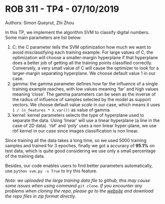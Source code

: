 # ROB 311 - TP4 - 07/10/2019

Authors: Simon Queyrut, Zhi Zhou
 
In this TP, we implement the algorithm SVM to classify digital numbers. Some main parameters are list below:
1. C: the C parameter tells the SVM optimization how much we want to avoid misclassifying each training example. For large values of C, the optimization will choose a smaller-margin hyperplane if that hyperplane does a better job of getting all the training points classified correctly. Conversely, a very small value of C will cause the optimizer to look for a larger-margin separating hyperplane. We choose default value 1 in our case.
2. gamma: the gamma parameter defines how far the influence of a single training example reaches, with low values meaning ‘far’ and high values meaning ‘close’. The gamma parameters can be seen as the inverse of the radius of influence of samples selected by the model as support vectors. We choose default value *scale* in our case, which means it uses `1 / (n_features * X.var())` as value of gamma.
3. kernel: kernel parameters selects the type of hyperplane used to separate the data. Using ‘linear’ will use a linear hyperplane (a line in the case of 2D data). ‘rbf’ and ‘poly’ uses a non linear hyper-plane, we use rbf kernel in our case since images classification is non linear.

Since training all the data takes a long time, so we used 5000 training samples and trained for 3 epoches, finally we got a accuracy of **95.1%** on test data, which is quite good considering we use only a small percentage of the training data. 

Besides, our code enables users to find better parameters automatically, use `python svm.py -s True` to try this feature.

*Note: we uploaded the large training data file to github, this may cause some issues when using command `git clone`. If you encounter any problems when cloning the repo, please go to the [website](https://github.com/zroykhi/ROB311.git) and download the repo files in zip format directly.* 
